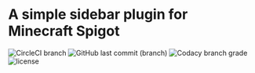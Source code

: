 # A simple sidebar plugin for Minecraft Spigot
![CircleCI branch](https://img.shields.io/circleci/project/github/flintintoe/SimpleSidebar/test.svg?style=for-the-badge&label=CircleCI) ![GitHub last commit (branch)](https://img.shields.io/github/last-commit/flintintoe/SimpleSidebar/test.svg?style=flat-square&label=Last%20commit) ![Codacy branch grade](https://img.shields.io/codacy/grade/ad2a5c3320dd43cbad38ba13a85f8a66/test.svg?style=flat-square&label=Codacy%20grade) ![license](https://img.shields.io/github/license/flintintoe/SimpleSidebar.svg?style=flat-square&label=License)

